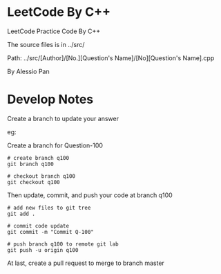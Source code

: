 # LeetCode By C++

LeetCode Practice Code By C++

The source files is in ../src/

Path: ../src/[Author]/[No.][Question's Name]/[No][Question's Name].cpp

By Alessio Pan

# Develop Notes
Create a branch to update your answer

eg:

Create a branch for Question-100
    
    # create branch q100
    git branch q100
    
    # checkout branch q100
    git checkout q100

Then update, commit, and push your code at branch q100
    
    # add new files to git tree
    git add .
    
    # commit code update
    git commit -m "Commit Q-100"
    
    # push branch q100 to remote git lab
    git push -u origin q100

At last, create a pull request to merge to branch master

